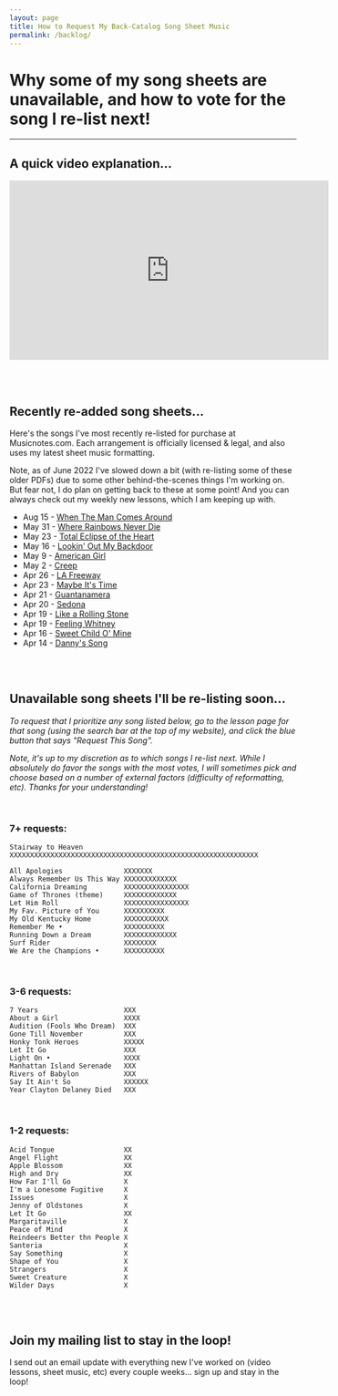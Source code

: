 ```yaml
---
layout: page
title: How to Request My Back-Catalog Song Sheet Music
permalink: /backlog/
---
```


<h1>Why some of my song sheets are unavailable, and how to vote for the song I re-list next!</h1>

<hr />

<h2>A quick video explanation...</h2>

<iframe width="560" height="315" src="https://www.youtube.com/embed/LlmYxrMCRHE" frameborder="0" allow="accelerometer; autoplay; encrypted-media; gyroscope; picture-in-picture" allowfullscreen></iframe>

<br /><br />

<h2>Recently re-added song sheets...</h2>

Here's the songs I've most recently re-listed for purchase at Musicnotes.com. Each arrangement is officially licensed & legal, and also uses my latest sheet music formatting.

Note, as of June 2022 I've slowed down a bit (with re-listing some of these older PDFs) due to some other behind-the-scenes things I'm working on. But fear not, I do plan on getting back to these at some point! And you can always check out my weekly new lessons, which I am keeping up with.

- Aug 15 - [When The Man Comes Around](https://playsongnotes.com/lessons/159/)
- May 31 - [Where Rainbows Never Die](https://playsongnotes.com/lessons/112/)
- May 23 - [Total Eclipse of the Heart](https://playsongnotes.com/lessons/93/)
- May 16 - [Lookin' Out My Backdoor](https://playsongnotes.com/lessons/261/)
- May 9  - [American Girl](https://playsongnotes.com/lessons/113/)
- May 2  - [Creep](https://playsongnotes.com/lessons/153/)
- Apr 26 - [LA Freeway](https://playsongnotes.com/lessons/101/)
- Apr 23 - [Maybe It's Time](https://playsongnotes.com/lessons/188/)
- Apr 21 - [Guantanamera](https://playsongnotes.com/lessons/211/)
- Apr 20 - [Sedona](https://playsongnotes.com/lessons/313/)
- Apr 19 - [Like a Rolling Stone](https://playsongnotes.com/lessons/33/)
- Apr 19 - [Feeling Whitney](https://playsongnotes.com/lessons/91/)
- Apr 16 - [Sweet Child O' Mine](https://playsongnotes.com/lessons/156/)
- Apr 14 - [Danny's Song](https://playsongnotes.com/lessons/95/)

<br /><br />

<h2>Unavailable song sheets I'll be re-listing soon...</h2>

<p><em>To request that I prioritize any song listed below, go to the lesson page for that song (using the search bar at the top of my website), and click the blue button that says "Request This Song".</em></p>

<p><em>Note, it's up to my discretion as to which songs I re-list next. While I absolutely do favor the songs with the most votes, I will sometimes pick and choose based on a number of external factors (difficulty of reformatting, etc). Thanks for your understanding!</em></p>

<br />

<h3>7+ requests:</h3>

    Stairway to Heaven          XXXXXXXXXXXXXXXXXXXXXXXXXXXXXXXXXXXXXXXXXXXXXXXXXXXXXXXXXXXXX

    All Apologies               XXXXXXX
    Always Remember Us This Way XXXXXXXXXXXXX
    California Dreaming         XXXXXXXXXXXXXXXX
    Game of Thrones (theme)     XXXXXXXXXXXXX
    Let Him Roll                XXXXXXXXXXXXXXXX
    My Fav. Picture of You      XXXXXXXXXX
    My Old Kentucky Home        XXXXXXXXXXX
    Remember Me •               XXXXXXXXXX
    Running Down a Dream        XXXXXXXXXXXXX
    Surf Rider                  XXXXXXXX
    We Are the Champions •      XXXXXXXXXX

<br />
<h3>3-6 requests:</h3>

    7 Years                     XXX
    About a Girl                XXXX
    Audition (Fools Who Dream)  XXX
    Gone Till November          XXX
    Honky Tonk Heroes           XXXXX
    Let It Go                   XXX
    Light On •                  XXXX
    Manhattan Island Serenade   XXX
    Rivers of Babylon           XXX
    Say It Ain't So             XXXXXX
    Year Clayton Delaney Died   XXX

<br />
<h3>1-2 requests:</h3>

    Acid Tongue                 XX
    Angel Flight                XX
    Apple Blossom               XX
    High and Dry                XX
    How Far I'll Go             X
    I'm a Lonesome Fugitive     X
    Issues                      X
    Jenny of Oldstones          X
    Let It Go                   XX
    Margaritaville              X
    Peace of Mind               X
    Reindeers Better thn People X
    Santeria                    X  
    Say Something               X
    Shape of You                X
    Strangers                   X
    Sweet Creature              X
    Wilder Days                 X

<br /><br />

<h2>Join my mailing list to stay in the loop!</h2>
<p>I send out an email update with everything new I've worked on (video lessons, sheet music, etc) every couple weeks... sign up and stay in the loop!</p>
<script async data-uid="200aea9186" src="https://songnotes.ck.page/200aea9186/index.js"></script>
